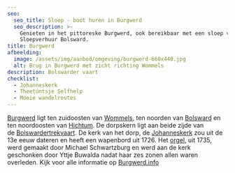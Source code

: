 ```yaml
---
seo:
  seo_title: Sloep - boot huren in Burgwerd
  seo_description: >-
    Genieten in het pittoreske Burgwerd, ook bereikbaar met een sloep van
    Sloepverhuur Bolsward.
title: Burgwerd
afbeelding:
  image: /assets/img/aanbod/omgeving/burgwerd-660x440.jpg
  alt: Brug in Burgwerd met zicht richting Wommels
description: Bolswarder vaart
checklist:
  - Johanneskerk
  - Theetúntsje Selfhelp
  - Mooie wandelroutes
---
```


<a target="_blank" rel="noopener" href="https://nl.wikipedia.org/wiki/Burgwerd">Burgwerd</a> ligt ten zuidoosten van&nbsp;<a target="_blank" rel="noopener" href="https://nl.wikipedia.org/wiki/Wommels">Wommels</a>, ten noorden van&nbsp;<a target="_blank" rel="noopener" href="https://nl.wikipedia.org/wiki/Bolsward">Bolsward</a>&nbsp;en ten noordoosten van&nbsp;<a target="_blank" rel="noopener" href="https://nl.wikipedia.org/wiki/Hichtum">Hichtum</a>. De dorpskern ligt aan beide zijde van de&nbsp;<a target="_blank" rel="noopener" href="https://nl.wikipedia.org/wiki/Bolswardertrekvaart">Bolswardertrekvaart</a>. De kerk van het dorp, de&nbsp;<a target="_blank" rel="noopener" href="https://nl.wikipedia.org/wiki/Johanneskerk_(Burgwerd)">Johanneskerk</a>&nbsp;zou uit de 13e eeuw dateren en heeft een wapenbord uit 1726. Het&nbsp;<a target="_blank" rel="noopener" href="https://nl.wikipedia.org/wiki/Kerkorgel">orgel</a>, uit 1735, werd gemaakt door Michael Schwartzburg en werd aan de kerk geschonken door Yttje Buwalda nadat haar zes zonen allen waren overleden. Kijk voor alle informatie op <a target="_blank" rel="noopener" href="https://www.burgwerd.info">Burgwerd.info</a>
